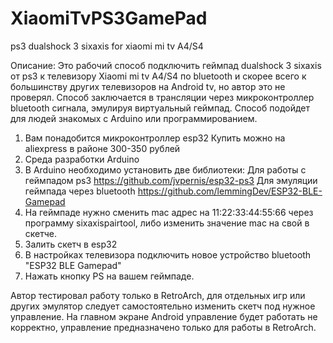 # XiaomiTvPS3GamePad
ps3 dualshock 3 sixaxis for xiaomi mi tv A4/S4

Описание:
Это рабочий способ подключить геймпад dualshock 3 sixaxis от ps3 к телевизору Xiaomi mi tv A4/S4 по bluetooth и скорее всего к большинству других телевизоров на Android tv, но автор это не проверял.
Способ заключается в трансляции через микроконтроллер bluetooth сигнала, эмулируя виртуальный геймпад.
Способ подойдет для людей знакомых с Arduino или программированием.

1) Вам понадобится микроконтроллер esp32
Купить можно на aliexpress в районе 300-350 рублей
2) Среда разработки Arduino
3) В Arduino необходимо установить две библиотеки:
  Для работы с геймпадом ps3 https://github.com/jvpernis/esp32-ps3
  Для эмуляции геймпада через bluetooth https://github.com/lemmingDev/ESP32-BLE-Gamepad
4) На геймпаде нужно сменить mac адрес на 11:22:33:44:55:66 через программу sixaxispairtool, либо изменить значение mac на свой в скетче.
5) Залить скетч в esp32
6) В настройках телевизора подключить новое устройство bluetooth "ESP32 BLE Gamepad"
7) Нажать кнопку PS на вашем геймпаде.

Автор тестировал работу только в RetroArch, для отдельных игр или других эмулятор следует самостоятельно изменить скетч под нужное управление.
На главном экране Android управление будет работать не корректно, управление предназначено только для работы в RetroArch.
